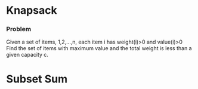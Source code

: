 # Knapsack
### Problem
Given a set of items, 1,2,...,n, each item i has weight(i)>0 and value(i)>0
Find the set of items with maximum value and the total weight is less than a given capacity c.


# Subset Sum